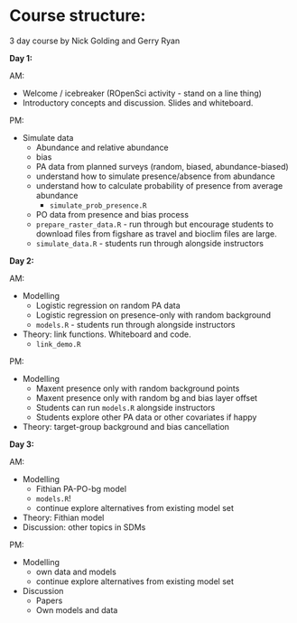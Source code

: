 # Course structure:

3 day course by Nick Golding and Gerry Ryan

**Day 1:**

AM:

- Welcome / icebreaker (ROpenSci activity - stand on a line thing)
- Introductory concepts and discussion. Slides and whiteboard.

PM:

- Simulate data
  - Abundance and relative abundance
  - bias
  - PA data from planned surveys (random, biased, abundance-biased)
  - understand how to simulate presence/absence from abundance
  - understand how to calculate probability of presence from average abundance
    - `simulate_prob_presence.R`
  - PO data from presence and bias process
  - `prepare_raster_data.R` - run through but encourage students to download files from figshare as travel and bioclim files are large.
  - `simulate_data.R` - students run through alongside instructors

**Day 2:**

AM:

- Modelling
  - Logistic regression on random PA data
  - Logistic regression on presence-only with random background
  - `models.R` - students run through alongside instructors
- Theory: link functions. Whiteboard and code.
  - `link_demo.R`


PM:

- Modelling
  - Maxent presence only with random background points
  - Maxent presence only with random bg and bias layer offset
  - Students can run `models.R` alongside instructors
  - Students explore other PA data or other covariates if happy
- Theory: target-group background and bias cancellation

**Day 3:**

AM:

- Modelling
  - Fithian PA-PO-bg model
  - `models.R`!
  - continue explore alternatives from existing model set
- Theory: Fithian model
- Discussion: other topics in SDMs

PM:

- Modelling
  - own data and models
  - continue explore alternatives from existing model set
- Discussion
  - Papers
  - Own models and data
  
